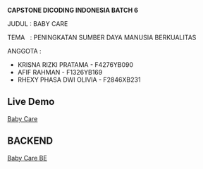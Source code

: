 **CAPSTONE DICODING INDONESIA BATCH 6**

JUDUL&nbsp;: BABY CARE

TEMA&nbsp;&nbsp;&nbsp;: PENINGKATAN SUMBER DAYA MANUSIA BERKUALITAS

ANGGOTA : 
- KRISNA RIZKI PRATAMA - F4276YB090
- AFIF RAHMAN - F1326YB169
- RHEXY PHASA DWI OLIVIA - F2846XB231

## Live Demo
[Baby Care](https://krp186zl.github.io/Baby-Care/)

## BACKEND
[Baby Care BE](https://github.com/KRP186zL/BE-Baby-Care)
